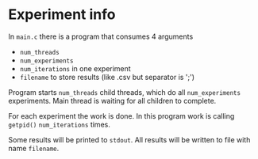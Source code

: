 # Experiment info

In `main.c` there is a program that consumes 4 arguments
- `num_threads`
- `num_experiments`
- `num_iterations` in one experiment
- `filename` to store results (like .csv but separator is ';')

Program starts `num_threads` child threads, which do all `num_experiments` experiments. Main thread is waiting for all children to complete.

For each experiment the work is done. In this program work is calling `getpid()` `num_iterations` times.

Some results will be printed to `stdout`. All results will be written to file with name `filename`.
